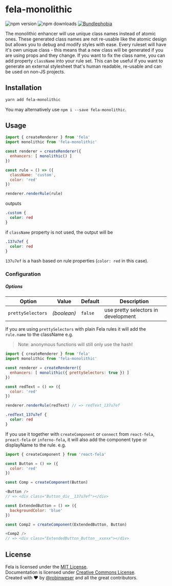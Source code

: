 # fela-monolithic

<img alt="npm version" src="https://badge.fury.io/js/fela-monolithic.svg"> <img alt="npm downloads" src="https://img.shields.io/npm/dm/fela-monolithic.svg"> <a href="https://bundlephobia.com/result?p=fela-monolithic@latest"><img alt="Bundlephobia" src="https://img.shields.io/bundlephobia/minzip/fela-monolithic.svg"></a>

The monolithic enhancer will use unique class names instead of atomic ones.
These generated class names are not re-usable like the atomic design but allows you to debug and modify styles with ease.
Every ruleset will have it's own unique class - this means that a new class will be generated if you are using props and they change. If you want to fix the class name, you can add property `className` into your rule set. This can be useful if you want to generate an external stylesheet that's human readable, re-usable and can be used on non-JS projects.

## Installation
```sh
yarn add fela-monolithic
```
You may alternatively use `npm i --save fela-monolithic`.

## Usage

```javascript
import { createRenderer } from 'fela'
import monolithic from 'fela-monolithic'

const renderer = createRenderer({
  enhancers: [ monolithic() ]
})

const rule = () => ({
  className: 'custom',
  color: 'red'
})

renderer.renderRule(rule)
```

outputs

```css
.custom {
  color: red
}
```

if `className` property is not used, the output will be

```css
.137u7ef {
  color: red
}
```

`137u7ef` is a hash based on rule properties (`color: red` in this case).

### Configuration
##### Options
| Option | Value | Default | Description |
| --- | --- | --- | --- |
| `prettySelectors` | *(boolean)* | `false` | use pretty selectors in development |

If you are using `prettySelectors` with plain Fela rules it will add the `rule.name` to the className e.g.

> Note: anonymous functions will still only use the hash!

```javascript
import { createRenderer } from 'fela'
import monolithic from 'fela-monolithic'

const renderer = createRenderer({
  enhancers: [ monolithic({ prettySelectors: true }) ]
})

const redText = () => ({
  color: 'red'
})

renderer.renderRule(redText) // => redText_137u7ef
```
```css
.redText_137u7ef {
  color: red
}
```

If you use it together with `createComponent` or `connect` from `react-fela`, `preact-fela` or `inferno-fela`, it will also add the component type or displayName to the rule. e.g.

```javascript
import { createComponent } from 'react-fela'

const Button = () => ({
  color: 'red'
})

const Comp = createComponent(Button)

<Button />
// => <div class="Button_div__137u7ef"></div>

const ExtendedButton = () => ({
  backgroundColor: 'blue'
})

const Comp2 = createComponent(ExtendedButton, Button)

<Comp2 />
// => <div class="ExtendedButton_Button__xxxxx"></div>
```


## License
Fela is licensed under the [MIT License](http://opensource.org/licenses/MIT).<br>
Documentation is licensed under [Creative Commons License](http://creativecommons.org/licenses/by/4.0/).<br>
Created with ♥ by [@robinweser](http://weser.io) and all the great contributors.
